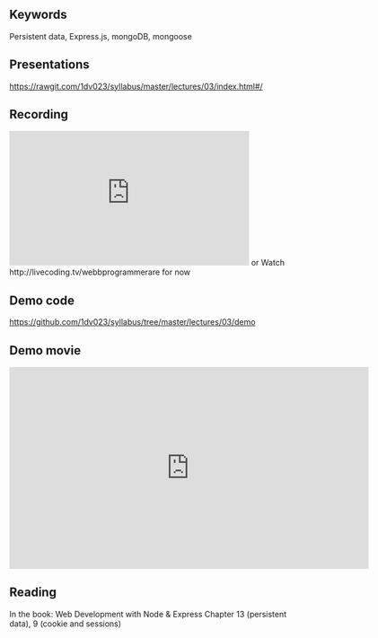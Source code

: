 ## Keywords
Persistent data, Express.js, mongoDB, mongoose

## Presentations
https://rawgit.com/1dv023/syllabus/master/lectures/03/index.html#/

## Recording
<iframe width="427" height="240" src="https://www.youtube.com/embed/17-h_m0obLY" frameborder="0" allowfullscreen></iframe>
or
Watch http://livecoding.tv/webbprogrammerare for now

## Demo code
https://github.com/1dv023/syllabus/tree/master/lectures/03/demo

## Demo movie
<iframe width="640" height="360" src="https://www.youtube.com/embed/JvABgXul_RA" frameborder="0" allowfullscreen></iframe>

## Reading
In the book: Web Development with Node & Express
Chapter 13 (persistent data), 9 (cookie and sessions)

